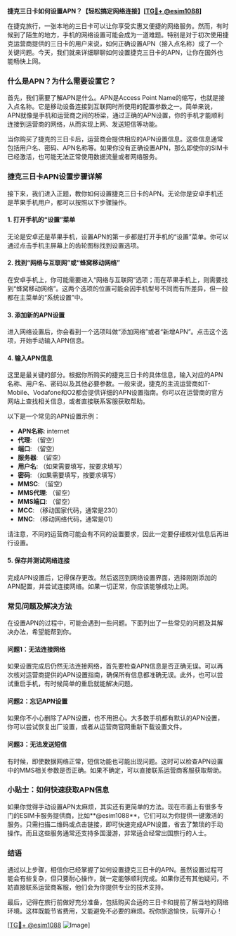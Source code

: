 **捷克三日卡如何设置APN？【轻松搞定网络连接】[[TG💪+ @esim1088](https://t.me/s/esim1088)]**

在捷克旅行，一张本地的三日卡可以让你享受实惠又便捷的网络服务。然而，有时候到了陌生的地方，手机的网络设置可能会成为一道难题。特别是对于初次使用捷克运营商提供的三日卡的用户来说，如何正确设置APN（接入点名称）成了一个关键问题。今天，我们就来详细聊聊如何设置捷克三日卡的APN，让你在国外也能畅快上网。

### **什么是APN？为什么需要设置它？**

首先，我们需要了解APN是什么。APN是Access Point Name的缩写，也就是接入点名称。它是移动设备连接到互联网时所使用的配置参数之一。简单来说，APN就像是手机和运营商之间的桥梁，通过正确的APN设置，你的手机才能顺利连接到运营商的网络，从而实现上网、发送短信等功能。

当你购买了捷克的三日卡后，运营商会提供相应的APN设置信息。这些信息通常包括用户名、密码、APN名称等。如果你没有正确设置APN，那么即使你的SIM卡已经激活，也可能无法正常使用数据流量或者网络服务。

### **捷克三日卡APN设置步骤详解**

接下来，我们进入正题，教你如何设置捷克三日卡的APN。无论你是安卓手机还是苹果手机用户，都可以按照以下步骤操作。

#### **1. 打开手机的“设置”菜单**

无论是安卓还是苹果手机，设置APN的第一步都是打开手机的“设置”菜单。你可以通过点击手机主屏幕上的齿轮图标找到设置选项。

#### **2. 找到“网络与互联网”或“蜂窝移动网络”**

在安卓手机上，你可能需要进入“网络与互联网”选项；而在苹果手机上，则需要找到“蜂窝移动网络”。这两个选项的位置可能会因手机型号不同而有所差异，但一般都在主菜单的“系统设置”中。

#### **3. 添加新的APN设置**

进入网络设置后，你会看到一个选项叫做“添加网络”或者“新增APN”。点击这个选项，开始手动输入APN信息。

#### **4. 输入APN信息**

这里是最关键的部分。根据你所购买的捷克三日卡的具体信息，输入对应的APN名称、用户名、密码以及其他必要参数。一般来说，捷克的主流运营商如T-Mobile、Vodafone和O2都会提供详细的APN设置指南。你可以在运营商的官方网站上查找相关信息，或者直接联系客服获取帮助。

以下是一个常见的APN设置示例：

- **APN名称**: internet
- **代理**: （留空）
- **端口**: （留空）
- **服务器**: （留空）
- **用户名**: （如果需要填写，按要求填写）
- **密码**: （如果需要填写，按要求填写）
- **MMSC**: （留空）
- **MMS代理**: （留空）
- **MMS端口**: （留空）
- **MCC**: （移动国家代码，通常是230）
- **MNC**: （移动网络代码，通常是01）

请注意，不同的运营商可能会有不同的设置要求，因此一定要仔细核对信息后再进行设置。

#### **5. 保存并测试网络连接**

完成APN设置后，记得保存更改。然后返回到网络设置界面，选择刚刚添加的APN配置，并尝试连接网络。如果一切正常，你应该能够成功上网。

### **常见问题及解决方法**

在设置APN的过程中，可能会遇到一些问题。下面列出了一些常见的问题及其解决办法，希望能帮到你。

#### **问题1：无法连接网络**
如果设置完成后仍然无法连接网络，首先要检查APN信息是否正确无误。可以再次核对运营商提供的APN设置指南，确保所有信息都准确无误。此外，也可以尝试重启手机，有时候简单的重启就能解决问题。

#### **问题2：忘记APN设置**
如果你不小心删除了APN设置，也不用担心。大多数手机都有默认的APN设置，你可以尝试恢复出厂设置，或者从运营商官网重新下载设置文件。

#### **问题3：无法发送短信**
有时候，即使数据网络正常，短信功能也可能出现问题。这时可以检查APN设置中的MMS相关参数是否正确。如果不确定，可以直接联系运营商客服获取帮助。

### **小贴士：如何快速获取APN信息**

如果你觉得手动设置APN太麻烦，其实还有更简单的方法。现在市面上有很多专门的ESIM卡服务提供商，比如**@esim1088**，它们可以为你提供一键激活的服务。只需扫描二维码或点击链接，即可快速完成APN设置，省去了繁琐的手动操作。而且这些服务通常还支持多国漫游，非常适合经常出国旅行的人士。

### **结语**

通过以上步骤，相信你已经掌握了如何设置捷克三日卡的APN。虽然设置过程可能会有些复杂，但只要耐心操作，就一定能够顺利完成。如果你还有其他疑问，不妨直接联系运营商客服，他们会为你提供专业的技术支持。

最后，记得在旅行前做好充分准备，包括购买合适的三日卡和提前了解当地的网络环境。这样既能节省费用，又能避免不必要的麻烦。祝你旅途愉快，玩得开心！

[[TG💪+ @esim1088](https://t.me/s/esim1088) ![Image](https://i.postimg.cc/4NQfJmqS/Snipaste-2025-05-13-00-14-12.png)]